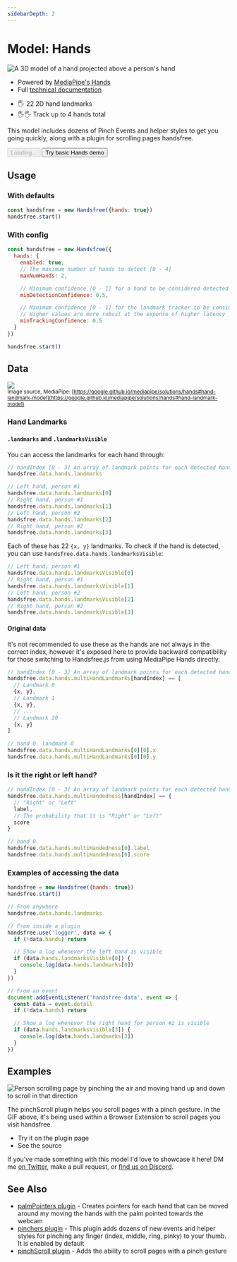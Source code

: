 ```yaml
---
sidebarDepth: 2
---
```

# Model: Hands

<div class="row align-top">
  <div class="col-6">
    <p><img alt="A 3D model of a hand projected above a person's hand" src="https://media0.giphy.com/media/y4S6WFaCUWvqHL7UA8/giphy.gif" /></p>
    <ul>
      <li>Powered by <a href="https://www.npmjs.com/package/@mediapipe/hands">MediaPipe's Hands</a></li>
      <li>Full <a href="https://google.github.io/mediapipe/solutions/hands.html">technical documentation</a></li>
    </ul>
  </div>
  <div class="col-6">
    <Window title="Overview and basic demo">
      <section>
        <ul>
          <li>🖐 22 2D hand landmarks</li>
          <li>🖐🖐 Track up to 4 hands total</li>
        </ul>
        <p>This model includes dozens of <router-link to="/ref/plugin/pinchers/">Pinch Events</router-link> and helper styles to get you going quickly, along with a <router-link to="/ref/plugin/pinchScroll/">plugin for scrolling pages handsfree</router-link>.</p>
        <div>
          <HandsfreeToggle class="full-width handsfree-hide-when-started-without-hands" text-off="Try basic Hands demo" text-on="Stop Hands Model" :opts="demoOpts" />
          <button class="handsfree-show-when-started-without-hands handsfree-show-when-loading" disabled><Fa-Spinner spin /> Loading...</button>
          <button class="handsfree-show-when-started-without-hands handsfree-hide-when-loading" @click="startDemo"><Fa-Video /> Try basic Hands demo</button>
        </div>
      </section>
    </Window>
  </div>
</div>

## Usage

### With defaults

```js
const handsfree = new Handsfree({hands: true})
handsfree.start()
```

### With config

```js
const handsfree = new Handsfree({
  hands: {
    enabled: true,
    // The maximum number of hands to detect [0 - 4]
    maxNumHands: 2,

    // Minimum confidence [0 - 1] for a hand to be considered detected
    minDetectionConfidence: 0.5,

    // Minimum confidence [0 - 1] for the landmark tracker to be considered detected
    // Higher values are more robust at the expense of higher latency
    minTrackingConfidence: 0.5
  }
})

handsfree.start()
```

## Data

![](https://i.imgur.com/yhSbAUU.png)
<br><small>Image source, MediaPipe: [https://google.github.io/mediapipe/solutions/hands#hand-landmark-model](https://google.github.io/mediapipe/solutions/hands#hand-landmark-model)</small>

### Hand Landmarks

#### `.landmarks` and `.landmarksVisible`

You can access the landmarks for each hand through:

```js
// handIndex [0 - 3] An array of landmark points for each detected hands
handsfree.data.hands.landmarks

// Left hand, person #1
handsfree.data.hands.landmarks[0]
// Right hand, person #1
handsfree.data.hands.landmarks[1]
// Left hand, person #2
handsfree.data.hands.landmarks[2]
// Right hand, person #2
handsfree.data.hands.landmarks[3]
```

Each of these has 22 `{x, y}` landmarks. To check if the hand is detected, you can use `handsfree.data.hands.landmarksVisible`:

```js
// Left hand, person #1
handsfree.data.hands.landmarksVisible[0]
// Right hand, person #1
handsfree.data.hands.landmarksVisible[1]
// Left hand, person #2
handsfree.data.hands.landmarksVisible[2]
// Right hand, person #2
handsfree.data.hands.landmarksVisible[3]
```

#### Original data

It's not recommended to use these as the hands are not always in the correct index, however it's exposed here to provide backward compatibility for those switching to Handsfree.js from using MediaPipe Hands directly.

```js
// handIndex [0 - 3] An array of landmark points for each detected hands
handsfree.data.hands.multiHandLandmarks[handIndex] == [
  // Landmark 0
  {x, y},
  // Landmark 1
  {x, y},
  // ...
  // Landmark 20
  {x, y}
]

// hand 0, landmark 0
handsfree.data.hands.multiHandLandmarks[0][0].x
handsfree.data.hands.multiHandLandmarks[0][0].y
```

### Is it the right or left hand?

```js
// handIndex [0 - 3] An array of landmark points for each detected hands
handsfree.data.hands.multiHandedness[handIndex] == {
  // "Right" or "Left"
  label,
  // The probability that it is "Right" or "Left"
  score
}

// hand 0
handsfree.data.hands.multiHandedness[0].label
handsfree.data.hands.multiHandedness[0].score
```

### Examples of accessing the data

```js
handsfree = new Handsfree({hands: true})
handsfree.start()

// From anywhere
handsfree.data.hands.landmarks

// From inside a plugin
handsfree.use('logger', data => {
  if (!data.hands) return

  // Show a log whenever the left hand is visible
  if (data.hands.landmarksVisible[0]) {
    console.log(data.hands.landmarks[0])
  }
})

// From an event
document.addEventListener('handsfree-data', event => {
  const data = event.detail
  if (!data.hands) return

  // Show a log whenever the right hand for person #2 is visible
  if (data.hands.landmarksVisible[3]) {
    console.log(data.hands.landmarks[3])
  }
})
```

## Examples

<!-- 🙌 Hi! If you'd like to add your project, just uncomment below with and replace the ALL_CAPS to your info. Thanks so much 🙏 -->

<!--
<div class="row">
  <div class="col-6">
    <Window title="DEMO_TITLE" :maximize="true">
      <div>
        <a href="LINK_TO_DEMO"><img alt="SHORT_DESCRIPTION" src="LINK_TO_GIPHY_OR_OTHER_PUBLIC_GIF_URL"></a>
      </div>
      <p>A_BRIEF_DESCRIPTION</p>
      <div>
        <ul>
          <li><a href="LINK_TO_DEMO">Try it on Glitch</a></li>
          <li><a href="LINK_TO_SOURCE_OR_GITHUB">See the source</a></li>
        </ul>
      </div>
    </Window>
  </div>
</div>
-->

<div class="row align-top">
  <div class="col-6">
    <Window title="Scroll pages handsfree" :maximize="true">
      <section>
        <div>
          <router-link to="/ref/plugin/pinchScroll/"><img alt="Person scrolling page by pinching the air and moving hand up and down to scroll in that direction" src="https://media1.giphy.com/media/BSkodGjuwBPAEwxjGv/giphy.gif"></router-link>
        </div>
        <p>The <router-link to="/ref/plugin/pinchScroll/">pinchScroll plugin</router-link> helps you scroll pages with a pinch gesture. In the GIF above, it's being used within a Browser Extension to scroll pages you visit handsfree.</p>
        <div>
          <ul>
            <li><router-link to="/ref/plugin/pinchScroll/">Try it on the plugin page</router-link></li>
            <li><router-link to="/ref/plugin/pinchScroll.html#full-plugin-code">See the source</router-link></li>
          </ul>
        </div>
      </section>
    </Window>
  </div>
  <div class="col-6">
    <Window title="Add your project">
      If you've made something with this model I'd love to showcase it here! DM me <a href="https://twitter.com/midiblocks">on Twitter</a>, <a class="https://github.com/midiblocks/handsfree/edit/master/docs/ref/model/hands.md">make a pull request</a>, or <a href="https://discord.gg/q96txF5Wf5">find us on Discord</a>.  
    </Window>
  </div>
</div>

## See Also

- [palmPointers plugin](/ref/plugin/palmPointers/) - Creates pointers for each hand that can be moved around my moving the hands with the palm pointed towards the webcam
- [pinchers plugin](/ref/plugin/pinchers/) - This plugin adds dozens of new events and helper styles for pinching any finger (index, middle, ring, pinky) to your thumb. It is enabled by default
- [pinchScroll plugin](/ref/plugin/pinchScroll/) - Adds the ability to scroll pages with a pinch gesture






<!-- Code -->
<script>
export default {
  data () {
    return {
      demoOpts: {
        autostart: true,

        weboji: false,
        hands: true,
        facemesh: false,
        pose: false,
        handpose: false
      }
    }
  },

  methods: {
    /**
     * Start the page with our preset options
     */
    startDemo () {
      this.$root.handsfree.update(this.demoOpts)
    }
  }
}
</script>